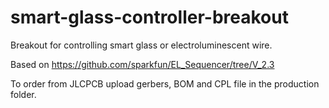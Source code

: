 # smart-glass-controller-breakout
Breakout for controlling smart glass or electroluminescent wire. 

Based on https://github.com/sparkfun/EL_Sequencer/tree/V_2.3

To order from JLCPCB upload gerbers, BOM and CPL file in the production folder.
